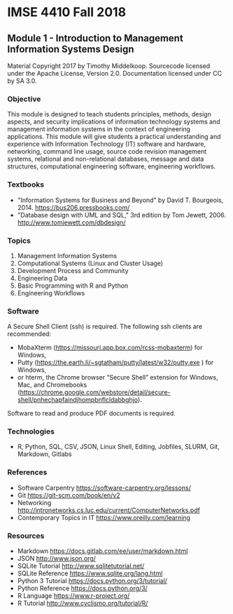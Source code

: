 # IMSE 4410 Fall 2018

## Module 1 - Introduction to Management Information Systems Design

Material Copyright 2017 by Timothy Middelkoop. Sourcecode licensed under the Apache License, Version 2.0. Documentation licensed under CC by SA 3.0.

### Objective
This module is designed to teach students principles, methods, design
aspects, and security implications of information technology systems
and management information systems in the context of engineering
applications.  This module will give students a practical
understanding and experience with Information Technology (IT) software
and hardware, networking, command line usage, source code revision
management systems, relational and non-relational databases, message
and data structures, computational engineering software, engineering
workflows.

### Textbooks
* "Information Systems for Business and Beyond" by David T. Bourgeois, 2014. https://bus206.pressbooks.com/
* "Database design with UML and SQL," 3rd edition by Tom Jewett, 2006. http://www.tomjewett.com/dbdesign/

### Topics
1. Management Information Systems
2. Computational Systems (Linux and Cluster Usage)
3. Development Process and Community
4. Engineering Data
5. Basic Programming with R and Python
6. Engineering Workflows

### Software
A Secure Shell Client (ssh) is required. The following ssh clients are recommended: 
* MobaXterm (https://missouri.app.box.com/rcss-mobaxterm) for Windows, 
* Putty (https://the.earth.li/~sgtatham/putty/latest/w32/putty.exe ) for Windows, 
* or hterm, the Chrome browser “Secure Shell” extension for Windows, Mac, and Chromebooks (https://chrome.google.com/webstore/detail/secure-shell/pnhechapfaindjhompbnflcldabbghjo).

Software to read and produce PDF documents is required.

### Technologies
* R, Python, SQL, CSV, JSON, Linux Shell, Editing, Jobfiles, SLURM, Git, Markdown, Gitlabs

### References
* Software Carpentry https://software-carpentry.org/lessons/
* Git https://git-scm.com/book/en/v2
* Networking http://intronetworks.cs.luc.edu/current/ComputerNetworks.pdf
* Contemporary Topics in IT https://www.oreilly.com/learning

### Resources
* Markdown https://docs.gitlab.com/ee/user/markdown.html
* JSON http://www.json.org/
* SQLite Tutorial http://www.sqlitetutorial.net/
* SQLite Reference https://www.sqlite.org/lang.html
* Python 3 Tutorial https://docs.python.org/3/tutorial/
* Python Reference https://docs.python.org/3/
* R Language https://www.r-project.org/
* R Tutorial http://www.cyclismo.org/tutorial/R/
